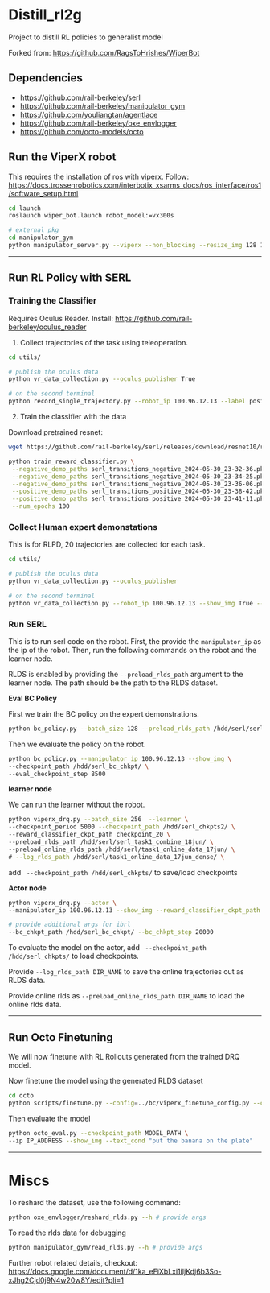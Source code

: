 # Distill_rl2g

Project to distill RL policies to generalist model

Forked from: https://github.com/RagsToHrishes/WiperBot

## Dependencies

- https://github.com/rail-berkeley/serl
- https://github.com/rail-berkeley/manipulator_gym
- https://github.com/youliangtan/agentlace
- https://github.com/rail-berkeley/oxe_envlogger
- https://github.com/octo-models/octo


## Run the ViperX robot

This requires the installation of ros with viperx. Follow: https://docs.trossenrobotics.com/interbotix_xsarms_docs/ros_interface/ros1/software_setup.html

```bash
cd launch
roslaunch wiper_bot.launch robot_model:=vx300s
```

```bash
# external pkg
cd manipulator_gym
python manipulator_server.py --viperx --non_blocking --resize_img 128 128
```

---

## Run RL Policy with SERL

### Training the Classifier

Requires Oculus Reader. Install: https://github.com/rail-berkeley/oculus_reader

1. Collect trajectories of the task using teleoperation.

```bash
cd utils/

# publish the oculus data
python vr_data_collection.py --oculus_publisher True

# on the second terminal
python record_single_trajectory.py --robot_ip 100.96.12.13 --label positive
```

2. Train the classifier with the data

Download pretrained resnet:

```bash
wget https://github.com/rail-berkeley/serl/releases/download/resnet10/resnet10_params.pkl
```

```bash
python train_reward_classifier.py \
 --negative_demo_paths serl_transitions_negative_2024-05-30_23-32-36.pkl \
 --negative_demo_paths serl_transitions_negative_2024-05-30_23-34-25.pkl \
 --negative_demo_paths serl_transitions_negative_2024-05-30_23-36-06.pkl \
 --positive_demo_paths serl_transitions_positive_2024-05-30_23-38-42.pkl \
 --positive_demo_paths serl_transitions_positive_2024-05-30_23-41-11.pkl \
 --num_epochs 100
```

### Collect Human expert demonstations

This is for RLPD, 20 trajectories are collected for each task.

```bash
cd utils/

# publish the oculus data
python vr_data_collection.py --oculus_publisher

# on the second terminal
python vr_data_collection.py --robot_ip 100.96.12.13 --show_img True --rlds_output DATASET_DIR_NAME --lang_prompt "do something special"
```

### Run SERL

This is to run serl code on the robot. First, the provide the `manipulator_ip` as the ip of the robot. Then, run the following commands on the robot and the learner node.

RLDS is enabled by providing the `--preload_rlds_path` argument to the learner node. The path should be the path to the RLDS dataset.

**Eval BC Policy**

First we train the BC policy on the expert demonstrations.

```bash
python bc_policy.py --batch_size 128 --preload_rlds_path /hdd/serl/serl_task1_combine_18jun/ --checkpoint_path /hdd/serl_bc_chkpt/
```

Then we evaluate the policy on the robot.

```bash
python bc_policy.py --manipulator_ip 100.96.12.13 --show_img \
--checkpoint_path /hdd/serl_bc_chkpt/ \
--eval_checkpoint_step 8500
```

**learner node**

We can run the learner without the robot.

```bash
python viperx_drq.py --batch_size 256  --learner \
--checkpoint_period 5000 --checkpoint_path /hdd/serl_chkpts2/ \
--reward_classifier_ckpt_path checkpoint_20 \
--preload_rlds_path /hdd/serl/serl_task1_combine_18jun/ \
--preload_online_rlds_path /hdd/serl/task1_online_data_17jun/ \
# --log_rlds_path /hdd/serl/task1_online_data_17jun_dense/ \
```

add ` --checkpoint_path /hdd/serl_chkpts/` to save/load checkpoints

**Actor node**
```bash
python viperx_drq.py --actor \
--manipulator_ip 100.96.12.13 --show_img --reward_classifier_ckpt_path checkpoint_20

# provide additional args for ibrl
--bc_chkpt_path /hdd/serl_bc_chkpt/ --bc_chkpt_step 20000
```

To evaluate the model on the actor, add ` --checkpoint_path /hdd/serl_chkpts/` to load checkpoints. 

Provide `--log_rlds_path DIR_NAME` to save the online trajectories out as RLDS data.

Provide online rlds as `--preload_online_rlds_path DIR_NAME` to load the online rlds data.

---

## Run Octo Finetuning

We will now finetune with RL Rollouts generated from the trained DRQ model.

Now finetune the model using the generated RLDS dataset
```bash
cd octo
python scripts/finetune.py --config=../bc/viperx_finetune_config.py --config.pretrained_path=hf://rail-berkeley/octo-small
```

Then evaluate the model

```bash
python octo_eval.py --checkpoint_path MODEL_PATH \
--ip IP_ADDRESS --show_img --text_cond "put the banana on the plate"
```

---

# Miscs

To reshard the dataset, use the following command:

```bash
python oxe_envlogger/reshard_rlds.py --h # provide args
```


To read the rlds data for debugging
```bash
python manipulator_gym/read_rlds.py --h # provide args
```

Further robot related details, checkout: https://docs.google.com/document/d/1ka_eFiXbLxi1iIjKdj6b3So-xJhg2Cjd0j9N4w20w8Y/edit?pli=1
